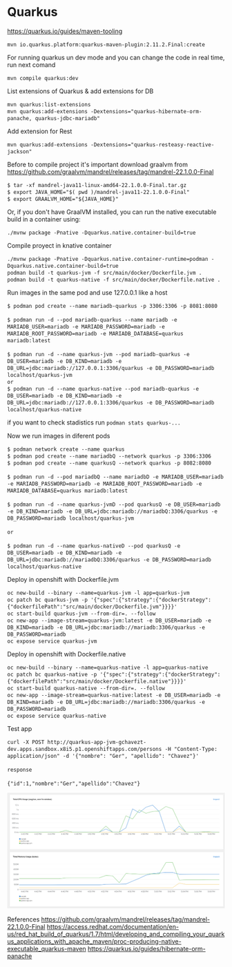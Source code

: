 # Quarkus

https://quarkus.io/guides/maven-tooling

```console
mvn io.quarkus.platform:quarkus-maven-plugin:2.11.2.Final:create
```

For running quarkus un dev mode and you can change the code in real time, run next comand

```console
mvn compile quarkus:dev
```

List extensions of Quarkus & add extensions for DB

```console
mvn quarkus:list-extensions
mvn quarkus:add-extensions -Dextensions="quarkus-hibernate-orm-panache, quarkus-jdbc-mariadb"
```

Add extension for Rest

```console
mvn quarkus:add-extensions -Dextensions="quarkus-resteasy-reactive-jackson"
```

Before to compile project it's important download graalvm from https://github.com/graalvm/mandrel/releases/tag/mandrel-22.1.0.0-Final
```console
$ tar -xf mandrel-java11-linux-amd64-22.1.0.0-Final.tar.gz
$ export JAVA_HOME="$( pwd )/mandrel-java11-22.1.0.0-Final"
$ export GRAALVM_HOME="${JAVA_HOME}"
```

Or, if you don't have GraalVM installed, you can run the native executable build in a container using: 
```shell script
./mvnw package -Pnative -Dquarkus.native.container-build=true
```

Compile proyect in knative container
```console
./mvnw package -Pnative -Dquarkus.native.container-runtime=podman -Dquarkus.native.container-build=true
podman build -t quarkus-jvm -f src/main/docker/Dockerfile.jvm .
podman build -t quarkus-native -f src/main/docker/Dockerfile.native .
 ```

 Run images in the same pod and use 127.0.0.1 like a host
 ```console
$ podman pod create --name mariadb-quarkus -p 3306:3306 -p 8081:8080 

$ podman run -d --pod mariadb-quarkus --name mariadb -e MARIADB_USER=mariadb -e MARIADB_PASSWORD=mariadb -e MARIADB_ROOT_PASSWORD=mariadb -e MARIADB_DATABASE=quarkus mariadb:latest

$ podman run -d --name quarkus-jvm --pod mariadb-quarkus -e DB_USER=mariadb -e DB_KIND=mariadb -e DB_URL=jdbc:mariadb://127.0.0.1:3306/quarkus -e DB_PASSWORD=mariadb localhost/quarkus-jvm
or
$ podman run -d --name quarkus-native --pod mariadb-quarkus -e DB_USER=mariadb -e DB_KIND=mariadb -e DB_URL=jdbc:mariadb://127.0.0.1:3306/quarkus -e DB_PASSWORD=mariadb localhost/quarkus-native
 ```

if you want to check stadistics run ```podman stats quarkus-...```

Now we run images in diferent pods
```console
$ podman network create --name quarkus
$ podman pod create --name mariadbQ --network quarkus -p 3306:3306
$ podman pod create --name quarkusQ --network quarkus -p 8082:8080

$ podman run -d --pod mariadbQ --name mariadbD -e MARIADB_USER=mariadb -e MARIADB_PASSWORD=mariadb -e MARIADB_ROOT_PASSWORD=mariadb -e MARIADB_DATABASE=quarkus mariadb:latest

$ podman run -d --name quarkus-jvmD --pod quarkusQ -e DB_USER=mariadb -e DB_KIND=mariadb -e DB_URL=jdbc:mariadb://mariadbQ:3306/quarkus -e DB_PASSWORD=mariadb localhost/quarkus-jvm

or

$ podman run -d --name quarkus-nativeD --pod quarkusQ -e DB_USER=mariadb -e DB_KIND=mariadb -e DB_URL=jdbc:mariadb://mariadbQ:3306/quarkus -e DB_PASSWORD=mariadb localhost/quarkus-native
```

Deploy in openshift with Dockerfile.jvm
```console
oc new-build --binary --name=quarkus-jvm -l app=quarkus-jvm
oc patch bc quarkus-jvm -p '{"spec":{"strategy":{"dockerStrategy":{"dockerfilePath":"src/main/docker/Dockerfile.jvm"}}}}'
oc start-build quarkus-jvm --from-dir=. --follow
oc new-app --image-stream=quarkus-jvm:latest -e DB_USER=mariadb -e DB_KIND=mariadb -e DB_URL=jdbc:mariadb://mariadb:3306/quarkus -e DB_PASSWORD=mariadb
oc expose service quarkus-jvm
```

Deploy in openshift with Dockerfile.native
```console
oc new-build --binary --name=quarkus-native -l app=quarkus-native
oc patch bc quarkus-native -p '{"spec":{"strategy":{"dockerStrategy":{"dockerfilePath":"src/main/docker/Dockerfile.native"}}}}'
oc start-build quarkus-native --from-dir=. --follow
oc new-app --image-stream=quarkus-native:latest -e DB_USER=mariadb -e DB_KIND=mariadb -e DB_URL=jdbc:mariadb://mariadb:3306/quarkus -e DB_PASSWORD=mariadb
oc expose service quarkus-native
```

Test app
```console
curl -X POST http://quarkus-app-jvm-gchavezt-dev.apps.sandbox.x8i5.p1.openshiftapps.com/persons -H "Content-Type: application/json" -d '{"nombre": "Ger", "apellido": "Chavez"}'

response

{"id":1,"nombre":"Ger","apellido":"Chavez"}
```

![observe](metricas-quarkus.png "Observe")

References
https://github.com/graalvm/mandrel/releases/tag/mandrel-22.1.0.0-Final
https://access.redhat.com/documentation/en-us/red_hat_build_of_quarkus/1.7/html/developing_and_compiling_your_quarkus_applications_with_apache_maven/proc-producing-native-executable_quarkus-maven
https://quarkus.io/guides/hibernate-orm-panache